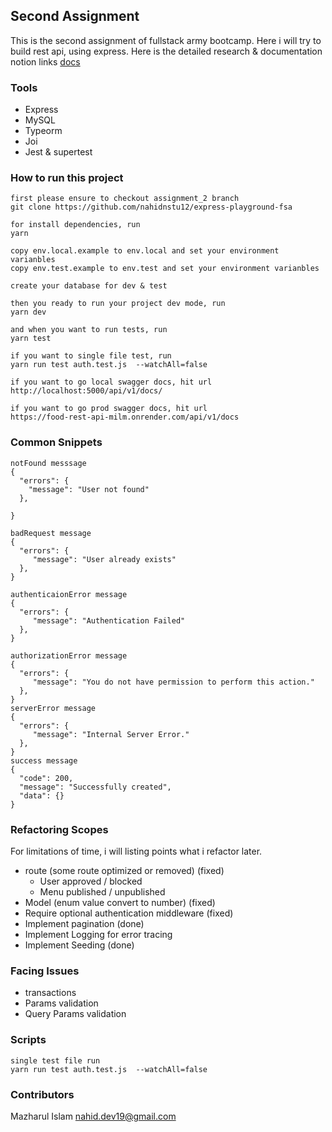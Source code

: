 ## Second Assignment
This is the second assignment of fullstack army bootcamp. Here i will try to build rest api, using express.
Here is the detailed research & documentation notion links
[docs](https://nahid-me.notion.site/Assignment-2-5d1077aba9ec40c0b7090956fd033308)


### Tools
- Express
- MySQL
- Typeorm
- Joi
- Jest & supertest

### How to run this project
```
first please ensure to checkout assignment_2 branch
git clone https://github.com/nahidnstu12/express-playground-fsa

for install dependencies, run 
yarn 

copy env.local.example to env.local and set your environment varianbles
copy env.test.example to env.test and set your environment varianbles

create your database for dev & test

then you ready to run your project dev mode, run
yarn dev

and when you want to run tests, run
yarn test

if you want to single file test, run 
yarn run test auth.test.js  --watchAll=false

if you want to go local swagger docs, hit url
http://localhost:5000/api/v1/docs/

if you want to go prod swagger docs, hit url
https://food-rest-api-milm.onrender.com/api/v1/docs

```

### Common Snippets
```
notFound messsage
{
  "errors": {
    "message": "User not found"
  },
  
}

badRequest message
{
  "errors": {
     "message": "User already exists"
  },
}

authenticaionError message
{
  "errors": {
     "message": "Authentication Failed"
  },
}

authorizationError message
{
  "errors": {
     "message": "You do not have permission to perform this action."
  },
}
serverError message
{
  "errors": {
     "message": "Internal Server Error."
  },
}
success message
{
  "code": 200,
  "message": "Successfully created",
  "data": {}
}
```
### Refactoring Scopes
For limitations of time, i will listing points what i refactor later.
- route (some route optimized or removed) (fixed)
  -  User approved / blocked
  - Menu published / unpublished
- Model (enum value convert to number) (fixed)
- Require optional authentication middleware (fixed)
- Implement pagination (done)
- Implement Logging for error tracing
- Implement Seeding (done)



### Facing Issues
- transactions
- Params validation
- Query Params validation

### Scripts
```
single test file run
yarn run test auth.test.js  --watchAll=false
```

### Contributors

[//]: # (- Mazharul Islam [Contact by mail]&#40;mailto:nahid.dev19@gmail.com&#41;)
Mazharul Islam [nahid.dev19@gmail.com](mailto:nahid.dev19@gmail.com)
